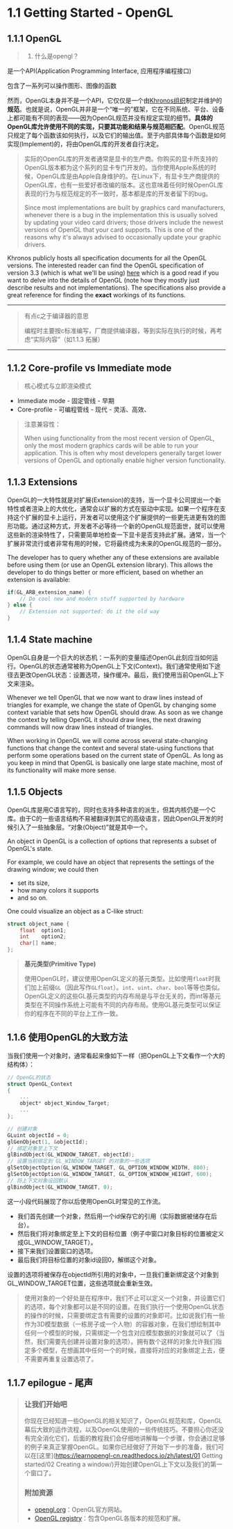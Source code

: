 # 1.1 Getting Started - OpenGL

## 1.1.1 OpenGL

> 1. 什么是opengl？

是一个API(Application Programming Interface, 应用程序编程接口)

包含了一系列可以操作图形、图像的函数



然而，OpenGL本身并不是一个API，它仅仅是一个由[Khronos组织](http://www.khronos.org/)制定并维护的**规范**。也就是说，OpenGL并非是一个“唯一的”框架，它在不同系统、平台、设备上都可能有不同的表现——因为OpenGL规范并没有规定实现的细节。**具体的OpenGL库允许使用不同的实现，只要其功能和结果与规范相匹配**。OpenGL规范只规定了每个函数该如何执行，以及它们的输出值。至于内部具体每个函数是如何实现(Implement)的，将由OpenGL库的开发者自行决定。

> 实际的OpenGL库的开发者通常是显卡的生产商。你购买的显卡所支持的OpenGL版本都为这个系列的显卡专门开发的。当你使用Apple系统的时候，OpenGL库是由Apple自身维护的。在Linux下，有显卡生产商提供的OpenGL库，也有一些爱好者改编的版本。这也意味着任何时候OpenGL库表现的行为与规范规定的不一致时，基本都是库的开发者留下的bug。
>
> Since most implementations are built by graphics card manufacturers, whenever there is a bug in the implementation this is usually solved by updating your video card drivers; those drivers include the newest versions of OpenGL that your card supports. This is one of the reasons why it's always advised to occasionally update your graphic drivers.

Khronos publicly hosts all specification documents for all the OpenGL versions. The interested reader can find the OpenGL specification of version 3.3 (which is what we'll be using) [here](https://www.opengl.org/registry/doc/glspec33.core.20100311.withchanges.pdf) which is a good read if you want to delve into the details of OpenGL (note how they mostly just describe results and not implementations). The specifications also provide a great reference for finding the **exact** workings of its functions.

---

> 有点c之于编译器的意思
>
> 编程时主要按c标准编写，厂商提供编译器，等到实际在执行的时候，再考虑“实际内容”（如1.1.3 拓展）

---

## 1.1.2 Core-profile vs Immediate mode

> 核心模式与立即渲染模式

- Immediate mode - 固定管线 - 早期
- Core-profile - 可编程管线 - 现代 - 灵活、高效、

> 注意兼容性：
>
> When using functionality from the most recent version of OpenGL, only the most modern graphics cards will be able to run your application. This is often why most developers generally target lower versions of OpenGL and optionally enable higher version functionality.

## 1.1.3 Extensions

OpenGL的一大特性就是对扩展(Extension)的支持，当一个显卡公司提出一个新特性或者渲染上的大优化，通常会以扩展的方式在驱动中实现。如果一个程序在支持这个扩展的显卡上运行，开发者可以使用这个扩展提供的一些更先进更有效的图形功能。通过这种方式，开发者不必等待一个新的OpenGL规范面世，就可以使用这些新的渲染特性了，只需要简单地检查一下显卡是否支持此扩展。通常，当一个扩展非常流行或者非常有用的时候，它将最终成为未来的OpenGL规范的一部分。

The developer has to query whether any of these extensions are available before using them (or use an OpenGL extension library). This allows the developer to do things better or more efficient, based on whether an extension is available:

```c
if(GL_ARB_extension_name) {
    // Do cool new and modern stuff supported by hardware
} else {
    // Extension not supported: do it the old way
}
```

## 1.1.4 State machine

OpenGL自身是一个巨大的状态机：一系列的变量描述OpenGL此刻应当如何运行。OpenGL的状态通常被称为OpenGL上下文(Context)。我们通常使用如下途径去更改OpenGL状态：设置选项，操作缓冲。最后，我们使用当前OpenGL上下文来渲染。

Whenever we tell OpenGL that we now want to draw lines instead of triangles for example, we change the state of OpenGL by changing some context variable that sets how OpenGL should draw. As soon as we change the context by telling OpenGL it should draw lines, the next drawing commands will now draw lines instead of triangles.

When working in OpenGL we will come across several state-changing functions that change the context and several state-using functions that perform some operations based on the current state of OpenGL. As long as you keep in mind that OpenGL is basically one large state machine, most of its functionality will make more sense.

## 1.1.5 Objects

OpenGL库是用C语言写的，同时也支持多种语言的派生，但其内核仍是一个C库。由于C的一些语言结构不易被翻译到其它的高级语言，因此OpenGL开发的时候引入了一些抽象层。“对象(Object)”就是其中一个。

An object in OpenGL is a collection of options that represents a subset of OpenGL's state. 

For example, we could have an object that represents the settings of the drawing window; we could then

- set its size, 
- how many colors it supports 
- and so on. 

One could visualize an object as a C-like struct:

```c
struct object_name {
    float  option1;
    int    option2;
    char[] name;
};
```

>**基元类型(Primitive Type)**
>
>使用OpenGL时，建议使用OpenGL定义的基元类型。比如使用`float`时我们加上前缀`GL`（因此写作`GLfloat`）。`int`、`uint`、`char`、`bool`等等也类似。OpenGL定义的这些GL基元类型的内存布局是与平台无关的，而int等基元类型在不同操作系统上可能有不同的内存布局。使用GL基元类型可以保证你的程序在不同的平台上工作一致。

## 1.1.6 使用OpenGL的大致方法

当我们使用一个对象时，通常看起来像如下一样（把OpenGL上下文看作一个大的结构体）：

```c
// OpenGL的状态
struct OpenGL_Context 
{
    ...
    object* object_Window_Target;
    ...     
};

// 创建对象
GLuint objectId = 0;
glGenObject(1, &objectId);
// 绑定对象至上下文
glBindObject(GL_WINDOW_TARGET, objectId);
// 设置当前绑定到 GL_WINDOW_TARGET 的对象的一些选项
glSetObjectOption(GL_WINDOW_TARGET, GL_OPTION_WINDOW_WIDTH, 800);
glSetObjectOption(GL_WINDOW_TARGET, GL_OPTION_WINDOW_HEIGHT, 600);
// 将上下文对象设回默认
glBindObject(GL_WINDOW_TARGET, 0);
```

这一小段代码展现了你以后使用OpenGL时常见的工作流。

- 我们首先创建一个对象，然后用一个id保存它的引用（实际数据被储存在后台）。
- 然后我们将对象绑定至上下文的目标位置（例子中窗口对象目标的位置被定义成GL_WINDOW_TARGET）。
- 接下来我们设置窗口的选项。
- 最后我们将目标位置的对象id设回0，解绑这个对象。

设置的选项将被保存在objectId所引用的对象中，一旦我们重新绑定这个对象到GL_WINDOW_TARGET位置，这些选项就会重新生效。

>使用对象的一个好处是在程序中，我们不止可以定义一个对象，并设置它们的选项，每个对象都可以是不同的设置。在我们执行一个使用OpenGL状态的操作的时候，只需要绑定含有需要的设置的对象即可。比如说我们有一些作为3D模型数据（一栋房子或一个人物）的容器对象，在我们想绘制其中任何一个模型的时候，只需绑定一个包含对应模型数据的对象就可以了（当然，我们需要先创建并设置对象的选项）。拥有数个这样的对象允许我们指定多个模型，在想画其中任何一个的时候，直接将对应的对象绑定上去，便不需要再重复设置选项了。

## 1.1.7 epilogue - 尾声

>### 让我们开始吧
>
>你现在已经知道一些OpenGL的相关知识了，OpenGL规范和库，OpenGL幕后大致的运作流程，以及OpenGL使用的一些传统技巧。不要担心你还没有完全消化它们，后面的教程我们会仔细地讲解每一个步骤，你会通过足够的例子来真正掌握OpenGL。如果你已经做好了开始下一步的准备，我们可以在[这里](https://learnopengl-cn.readthedocs.io/zh/latest/01 Getting started/02 Creating a window/)开始创建OpenGL上下文以及我们的第一个窗口了。
>
>### 附加资源
>
>- [opengl.org](https://www.opengl.org/)：OpenGL官方网站。
>- [OpenGL registry](https://www.opengl.org/registry/)：包含OpenGL各版本的规范和扩展。
>
>